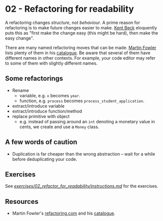 # 02 - Refactoring for readability

A refactoring changes _structure_, not _behaviour_. A prime reason for refactoring is to make future changes easier to make. [Kent Beck](https://kentbeck.com) eloquently puts this as "first make the change easy (this might be hard), then make the easy change".

There are many named refactoring moves that can be made. [Martin Fowler](https://martinfowler.com) lists plenty of them in his [catalogue](https://refactoring.com/catalog). Be aware that several of them have different names in other contexts. For example, your code editor may refer to some of them with slightly different names.

## Some refactorings

* Rename
    * variable, e.g. `x` becomes `year`.
    * function, e.g. `process` becomes `process_student_application`.
* extract/introduce variable
* extract/introduce function/method
* replace primitive with object
    * e.g. instead of passing around an `int` denoting a monetary value in cents, we create and use a `Money` class.

## A few words of caution

* Duplication is far cheaper than the wrong abstraction – wait for a while before deduplicating your code.

## Exercises

See [_exercises/02_refactor_for_readability/instructions.md_](../exercises/02_refactor_for_readability/instructions.md) for the exercises.

## Resources

* Martin Fowler's [refactoring.com](https://refactoring.com) and his [catalogue](https://refactoring.com/catalog).
